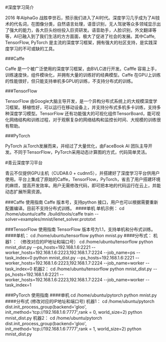 #深度学习简介

2016 年AlphaGo 战胜李世石，预示我们进入了AI时代。深度学习几乎成为了AI技术的代名词，在图像分类，自然语言处理，语音识别，无人驾驶等众多领域显示出了强大的能力，各大巨头纷纷投入巨资研发。语音助手，人脸识别，外文翻译等等，AI已融入到了我们生活的方方面面，极大了促进了社会的发展。其中Caffe, TensorFlow, PyTorch 是主流的深度学习框架，拥有强大的社区支持，是实践深度学习的不可或缺的工具。

###Caffe

Caffe 是一个被广泛使用的深度学习框架，由BVLC进行开发。Cafffe 容易上手，训练速度快，组件模块化，并拥有大量的训练好的经典模型。Caffe 在GPU上训练的性能很好，但只能支持单机多GPU的训练，不支持分布式的训练。

###TensorFlow

TensorFlow 由Google大脑主导开发，是一个异构分布式系统上的大规模深度学习框架。移植性好，可以运行在移动设备上，并支持分布式多机多卡训练，支持多种深度学习模型。TensorFlow 还有功能强大的可视化组件TensorBoard，能可视化网络结构和训练过程，对于观察复杂的网络结构和监控长时间、大规模的训练很有帮助。

###PyTorch

PyTorch 从Torch发展而来，并经过了大量优化，由FaceBook AI 团队主导开发。不同于TensorFlow，PyTorch采用动态计算图的方式，代码简单灵活。

#青云深度学习平台

青云不仅提供GPU主机（CUDA8.0 + cudnn5），并搭建好了深度学习平台供用户使用。平台上集成了原始的Caffe，TensorFlow，PyTorch，省去了用户搭建环境的麻烦，提高开发效率。用户无需修改代码，即可把本地的代码运行在云上，并能动态扩展所需资源。

###Caffe 使用指南
Caffe 版本号，支持python 接口，用户也可以根据需要重新配置编译。目前不支持分布式训练。
####单机
单机示例：
cd  /home/ubuntu/caffe
./build/tools/caffe train --solver=examples/mnist/lenet_solver.prototxt

###TensorFlow 使用指南
TensorFlow 版本号为1.1，支持单机和分布式训练。
####单机：
cd /home/ubuntu/tensorflow
python mnist.py
####分布式：
机器1 ：
（修改对应的IP地址和端口号）
cd /home/ubuntu/tensorflow
python mnist_dist.py --ps_hosts=192.168.1.6:2221 --worker_hosts=192.168.1.6:2223,192.168.1.7:2224 --job_name=ps --task_index=0
python mnist_dist.py --ps_hosts=192.168.1.6:2221 --worker_hosts=192.168.1.6:2223,192.168.1.7:2224 --job_name=worker --task_index=0
机器2：
cd /home/ubuntu/tensorflow
python mnist_dist.py --ps_hosts=192.168.1.6:2221 --worker_hosts=192.168.1.6:2223,192.168.1.7:2224 --job_name=worker --task_index=1

###PyTorch 使用指南
####单机 
cd /home/ubuntu/pytorch 
python mnist.py
####分布式
(修改对应的IP地址和端口号)
机器1：
cd /home/ubuntu/pytorch 
dist.init_process_group(backend='gloo', init_method='tcp://192.168.1.6:7777',rank = 0, world_size=2)
python mnist_dist.py
机器2：
cd /home/ubuntu/pytorch 
dist.init_process_group(backend='gloo', init_method='tcp://192.168.1.6:7777',rank = 1, world_size=2)
python mnist_dist.py
